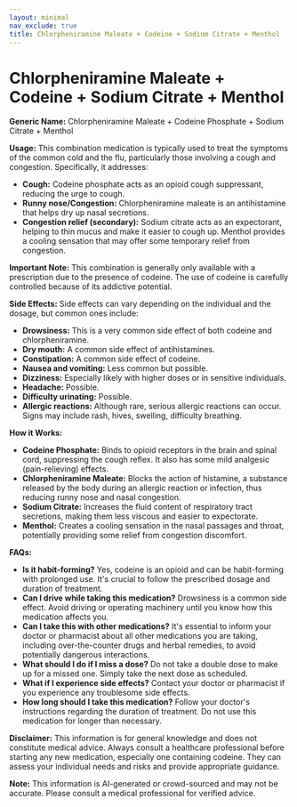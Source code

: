```yaml
---
layout: minimal
nav_exclude: true
title: Chlorpheniramine Maleate + Codeine + Sodium Citrate + Menthol
---
```


# Chlorpheniramine Maleate + Codeine + Sodium Citrate + Menthol

**Generic Name:** Chlorpheniramine Maleate + Codeine Phosphate + Sodium Citrate + Menthol

**Usage:** This combination medication is typically used to treat the symptoms of the common cold and the flu, particularly those involving a cough and congestion.  Specifically, it addresses:

* **Cough:** Codeine phosphate acts as an opioid cough suppressant, reducing the urge to cough.
* **Runny nose/Congestion:** Chlorpheniramine maleate is an antihistamine that helps dry up nasal secretions.
* **Congestion relief (secondary):** Sodium citrate acts as an expectorant, helping to thin mucus and make it easier to cough up.  Menthol provides a cooling sensation that may offer some temporary relief from congestion.

**Important Note:** This combination is generally only available with a prescription due to the presence of codeine.  The use of codeine is carefully controlled because of its addictive potential.


**Side Effects:**  Side effects can vary depending on the individual and the dosage, but common ones include:

* **Drowsiness:** This is a very common side effect of both codeine and chlorpheniramine.
* **Dry mouth:**  A common side effect of antihistamines.
* **Constipation:**  A common side effect of codeine.
* **Nausea and vomiting:** Less common but possible.
* **Dizziness:**  Especially likely with higher doses or in sensitive individuals.
* **Headache:** Possible.
* **Difficulty urinating:** Possible.
* **Allergic reactions:** Although rare, serious allergic reactions can occur.  Signs may include rash, hives, swelling, difficulty breathing.

**How it Works:**

* **Codeine Phosphate:**  Binds to opioid receptors in the brain and spinal cord, suppressing the cough reflex.  It also has some mild analgesic (pain-relieving) effects.
* **Chlorpheniramine Maleate:** Blocks the action of histamine, a substance released by the body during an allergic reaction or infection, thus reducing runny nose and nasal congestion.
* **Sodium Citrate:** Increases the fluid content of respiratory tract secretions, making them less viscous and easier to expectorate.
* **Menthol:** Creates a cooling sensation in the nasal passages and throat, potentially providing some relief from congestion discomfort.


**FAQs:**

* **Is it habit-forming?** Yes, codeine is an opioid and can be habit-forming with prolonged use.  It's crucial to follow the prescribed dosage and duration of treatment.
* **Can I drive while taking this medication?**  Drowsiness is a common side effect.  Avoid driving or operating machinery until you know how this medication affects you.
* **Can I take this with other medications?**  It's essential to inform your doctor or pharmacist about all other medications you are taking, including over-the-counter drugs and herbal remedies, to avoid potentially dangerous interactions.
* **What should I do if I miss a dose?**  Do not take a double dose to make up for a missed one.  Simply take the next dose as scheduled.
* **What if I experience side effects?** Contact your doctor or pharmacist if you experience any troublesome side effects.
* **How long should I take this medication?**  Follow your doctor's instructions regarding the duration of treatment.  Do not use this medication for longer than necessary.


**Disclaimer:** This information is for general knowledge and does not constitute medical advice.  Always consult a healthcare professional before starting any new medication, especially one containing codeine.  They can assess your individual needs and risks and provide appropriate guidance.


**Note:** This information is AI-generated or crowd-sourced and may not be accurate. Please consult a medical professional for verified advice.